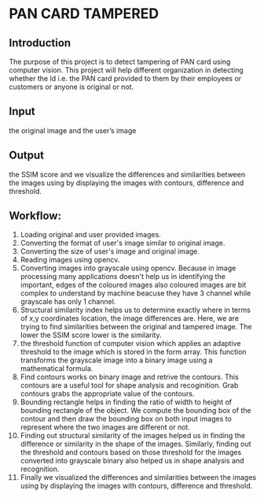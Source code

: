 # PAN CARD TAMPERED
## Introduction
The purpose of this project is to detect tampering of PAN card using computer vision. This project will help different organization in detecting whether the Id i.e. the PAN card provided to them by their employees or customers or anyone is original or not.
## Input
the original image and the user’s image
## Output
the SSIM score and we visualize the differences and similarities between the images using by displaying the images with contours, difference and threshold.  
## Workflow:
1.	Loading original and user provided images.
2.	 Converting the format of  user's image similar to original image.
3.	Converting the size of user's image and original image.
4.	Reading images using opencv.
5.	Converting images into grayscale using opencv. Because in image processing many applications doesn't help us in identifying the important, edges of the coloured images also coloured images are bit complex to understand by machine beacuse they have 3 channel while grayscale has only 1 channel.  
6.	Structural similarity index helps us to determine exactly where in terms of x,y coordinates location, the image differences are. Here, we are trying to find similarities between the original and tampered image. The lower the SSIM score lower is the similarity.
7.	the threshold function of computer vision which applies an adaptive threshold to the image which is stored in the form array. This function transforms the grayscale image into a binary image using a mathematical formula.
8.	Find contours works on binary image and retrive the contours. This contours are a useful tool for shape analysis and recoginition. Grab contours grabs the appropriate value of the contours.
9.	Bounding rectangle helps in finding the ratio of width to height of bounding rectangle of the object. We compute the bounding box of the contour and then draw the bounding box on both input images to represent where the two images are different or not.
10.	Finding out structural similarity of the images helped us in finding the difference or similarity in the shape of the images. Similarly, finding out the threshold and contours based on those threshold for the images converted into grayscale binary also helped us in shape analysis and recognition. 
11.	 Finally we visualized the differences and similarities between the images using by displaying the images with contours, difference and threshold.  




